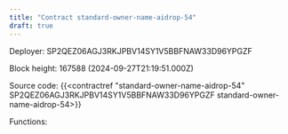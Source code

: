 ```yaml
---
title: "Contract standard-owner-name-aidrop-54"
draft: true
---
```

Deployer: SP2QEZ06AGJ3RKJPBV14SY1V5BBFNAW33D96YPGZF


 



Block height: 167588 (2024-09-27T21:19:51.000Z)

Source code: {{<contractref "standard-owner-name-aidrop-54" SP2QEZ06AGJ3RKJPBV14SY1V5BBFNAW33D96YPGZF standard-owner-name-aidrop-54>}}

Functions:


